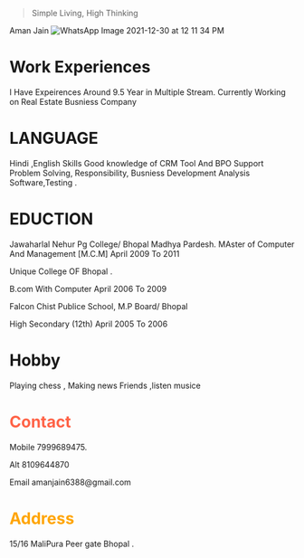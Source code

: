 >  Simple Living, High Thinking 

Aman Jain
![WhatsApp Image 2021-12-30 at 12 11 34 PM](https://user-images.githubusercontent.com/96813003/151762613-2a7b6b7d-8ec0-40d5-b7b7-5d1598d6e237.jpeg)

<html>
<head>
<title>Page Title</title>
</head>
<body>

 <h1>Work Experiences</h1>
I Have Expeirences Around 9.5 Year in Multiple Stream.
Currently Working on Real Estate Busniess Company
 <h1>LANGUAGE</h1>
Hindi ,English
Skills
 Good knowledge of CRM Tool And BPO Support 
 Problem Solving,
 Responsibility,
Busniess Development 
 Analysis Software,Testing . 
 <h1> EDUCTION </h1>
 Jawaharlal Nehur Pg College/ Bhopal Madhya Pardesh.
 MAster of Computer And Management [M.C.M]  April 2009 To 2011
<p>Unique College OF Bhopal .</p>
  B.com With Computer  April 2006 To 2009
 <p>Falcon Chist Publice School, M.P Board/ Bhopal</p>
  High Secondary (12th) April 2005 To 2006 
  <h1> Hobby</h1>
  <p>Playing chess , Making news Friends ,listen musice 
<h1 style="color:tomato;">Contact</h1>
<p>Mobile 7999689475.</p>
  <p> Alt 8109644870
  <p>Email amanjain6388@gmail.com</p>
<h1 style="color:orange;">Address</h1> 
 <p>15/16 MaliPura Peer gate Bhopal .</p>

  
  
